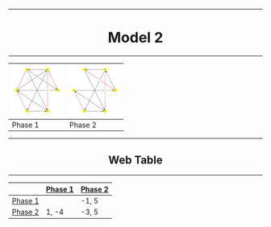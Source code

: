 <div align="center">

---
# Model 2 #
---

|<img src="./model2_phase_0.png" width="100" height="100"> |<img src="./model2_phase_1.png" width="100" height="100"> |
|---|---|
|Phase 1|Phase 2|
        
---
## Web Table ##
---
||[Phase 1](./model2_phase_0.png)|[Phase 2](./model2_phase_1.png)|
|---|---|---|
[Phase 1](./model2_phase_0.png)||-1, 5|
[Phase 2](./model2_phase_1.png)|1, -4|-3, 5|

</div>
